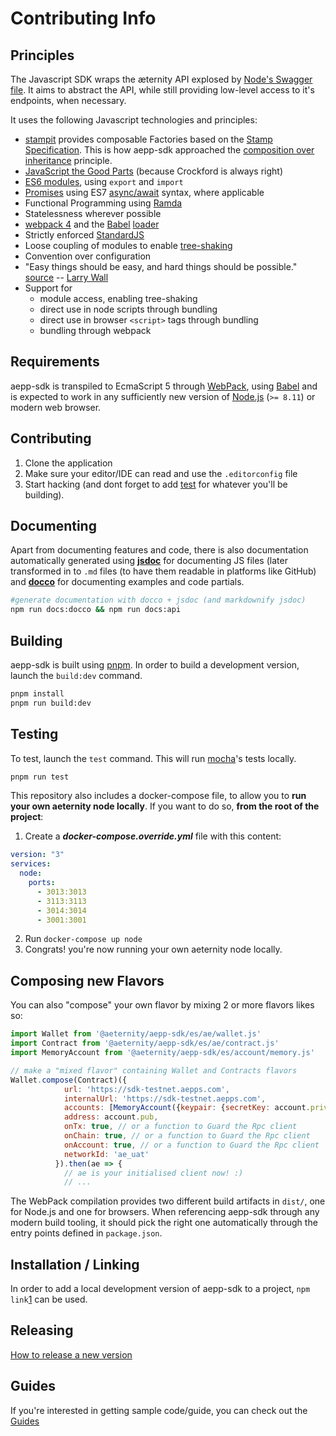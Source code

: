 # Contributing Info

## Principles

The Javascript SDK wraps the æternity API explosed by
[Node's Swagger file]. It aims to abstract the API, while still providing
low-level access to it's endpoints, when necessary.

It uses the following Javascript technologies and principles:

- [stampit] provides composable Factories based on the [Stamp
  Specification]. This is how aepp-sdk approached the [composition over
  inheritance] principle.
- [JavaScript the Good Parts] (because Crockford is always right)
- [ES6 modules], using `export` and `import`
- [Promises] using ES7 [async/await] syntax, where applicable
- Functional Programming using [Ramda]
- Statelessness wherever possible
- [webpack 4] and the [Babel] [loader]
- Strictly enforced [StandardJS]
- Loose coupling of modules to enable [tree-shaking]
- Convention over configuration
- "Easy things should be easy, and hard things should be possible." [source] -- [Larry Wall]
- Support for
  - module access, enabling tree-shaking
  - direct use in node scripts through bundling
  - direct use in browser `<script>` tags through bundling
  - bundling through webpack

[Node's Swagger file]: https://github.com/aeternity/aeternity/blob/master/config/swagger.yaml
[stampit]: http://stampit.js.org/
[Stamp Specification]: https://github.com/stampit-org/stamp-specification
[composition over inheritance]: https://medium.com/front-end-hacking/classless-javascript-composition-over-inheritance-6b27c35893b1
[JavaScript the Good Parts]: https://github.com/dwyl/Javascript-the-Good-Parts-notes
[ES6 modules]: https://hacks.mozilla.org/2015/08/es6-in-depth-modules/
[Promises]: https://developer.mozilla.org/en-US/docs/Web/JavaScript/Guide/Using_promises
[async/await]: https://developer.mozilla.org/en-US/docs/Web/JavaScript/Reference/Statements/async_function
[Ramda]: https://ramdajs.com/
[webpack 4]: https://webpack.js.org/
[Babel]: https://babeljs.io/
[loader]: https://github.com/babel/babel-loader
[StandardJS]: https://standardjs.com/
[tree-shaking]: https://webpack.js.org/guides/tree-shaking/
[source]: https://www.amazon.com/gp/feature.html?ie=UTF8&docId=7137
[Larry Wall]: https://en.wikipedia.org/wiki/Larry_Wall

## Requirements

aepp-sdk is transpiled to EcmaScript 5 through [WebPack](https://webpack.js.org/), using [Babel](https://babeljs.io/) and is expected to work in any sufficiently new version of [Node.js](https://nodejs.org/en/) (`>= 8.11`) or modern web browser.

## Contributing

1. Clone the application
2. Make sure your editor/IDE can read and use the `.editorconfig` file
3. Start hacking (and dont forget to add [test](#testing) for whatever you'll be building).

## Documenting

Apart from documenting features and code, there is also documentation automatically generated using [**jsdoc**](http://usejsdoc.org/) for documenting JS files (later transformed in to `.md` files (to have them readable in platforms like GitHub) and [**docco**](http://ashkenas.com/docco/) for documenting examples and code partials.

```bash
#generate documentation with docco + jsdoc (and markdownify jsdoc)
npm run docs:docco && npm run docs:api
```

## Building

aepp-sdk is built using [pnpm]. In order to build a development version, launch the `build:dev` command.

```bash
pnpm install
pnpm run build:dev
```

## Testing

To test, launch the `test` command. This will run [mocha](https://mochajs.org/)'s tests locally.

```bash
pnpm run test
```

This repository also includes a docker-compose file, to allow you to **run your own aeternity node locally**. If you want to do so, **from the root of the project**:

1. Create a _**docker-compose.override.yml**_ file with this content:
```yaml
version: "3"
services:
  node:
    ports:
      - 3013:3013
      - 3113:3113
      - 3014:3014
      - 3001:3001
```
2. Run `docker-compose up node`
3. Congrats! you're now running your own aeternity node locally.


## Composing new Flavors
You can also "compose" your own flavor by mixing 2 or more flavors likes so:

```js
import Wallet from '@aeternity/aepp-sdk/es/ae/wallet.js'
import Contract from '@aeternity/aepp-sdk/es/ae/contract.js'
import MemoryAccount from '@aeternity/aepp-sdk/es/account/memory.js'

// make a "mixed flavor" containing Wallet and Contracts flavors
Wallet.compose(Contract)({
            url: 'https://sdk-testnet.aepps.com',
            internalUrl: 'https://sdk-testnet.aepps.com',
            accounts: [MemoryAccount({keypair: {secretKey: account.priv, publicKey: account.pub}})],
            address: account.pub,
            onTx: true, // or a function to Guard the Rpc client
            onChain: true, // or a function to Guard the Rpc client
            onAccount: true, // or a function to Guard the Rpc client
            networkId: 'ae_uat'
          }).then(ae => {
            // ae is your initialised client now! :)
            // ...
```

The WebPack compilation provides two different build artifacts in `dist/`, one
for Node.js and one for browsers. When referencing aepp-sdk through any modern
build tooling, it should pick the right one automatically through the entry
points defined in `package.json`.

[pnpm]: https://pnpm.js.org/

## Installation / Linking

In order to add a local development version of aepp-sdk to a project, `npm link`[1] can be used.

[1]: https://docs.npmjs.com/cli/link


## Releasing

[How to release a new version](releases.md)


## Guides

If you're interested in getting sample code/guide, you can check out the [Guides](../README.md)
